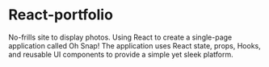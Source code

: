 # React-portfolio
No-frills site to display photos. Using React to create a single-page application called Oh Snap! The application uses React state, props, Hooks, and reusable UI components to provide a simple yet sleek platform.
